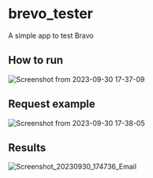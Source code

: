 # brevo_tester

A simple app to test Bravo

## How to run

![Screenshot from 2023-09-30 17-37-09](https://github.com/YacineSteeve/brevo_tester/assets/64146788/f2157c6c-7e4b-4496-8245-fa38b9d2f4d9)


## Request example

![Screenshot from 2023-09-30 17-38-05](https://github.com/YacineSteeve/brevo_tester/assets/64146788/1b6f632f-48ef-4d00-9ef2-b524ba0dfeba)

## Results

![Screenshot_20230930_174736_Email](https://github.com/YacineSteeve/brevo_tester/assets/64146788/708b6f0b-f9b6-4608-819f-dd5e71fd3598)


